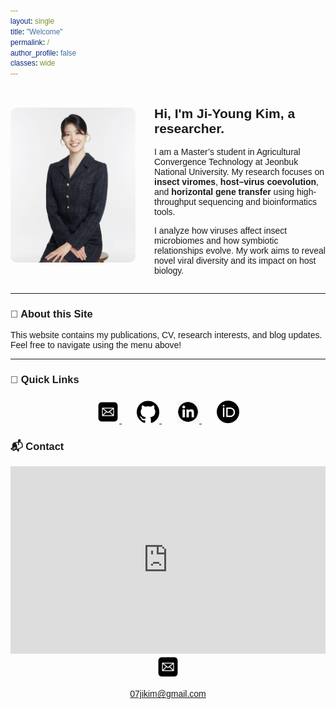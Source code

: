 ```yaml
---
layout: single
title: "Welcome"
permalink: /
author_profile: false
classes: wide
---
```


<style>
  body, h1, h2, h3, h4, h5, h6, p, div, a, span {
    font-family: Arial, "Times New Roman", serif !important;
  }
</style>

<div style="display: flex; align-items: center; gap: 30px; flex-wrap: wrap;">

  <div style="flex: 0 0 auto;">
    <img src="/assets/images/PROFILE.jpg" alt="Ji-Young Kim profile photo" style="border-radius: 10px; width: 200px;">
  </div>

  <div style="flex: 1;">
    <h2><strong>Hi, I'm Ji-Young Kim, a researcher.</strong></h2>
    <p>
      I am a Master’s student in Agricultural Convergence Technology at Jeonbuk National University.  
      My research focuses on <strong>insect viromes</strong>, <strong>host–virus coevolution</strong>, and  
      <strong>horizontal gene transfer</strong> using high-throughput sequencing and bioinformatics tools.
    </p>
    <p>
      I analyze how viruses affect insect microbiomes and how symbiotic relationships evolve.  
      My work aims to reveal novel viral diversity and its impact on host biology.
    </p>
  </div>

</div>

---

### 📝 About this Site

This website contains my publications, CV, research interests, and blog updates.  
Feel free to navigate using the menu above!

---

### 🔗 Quick Links

<div style="text-align: center; margin-top: 1.5rem;">
  <a href="mailto:07jikim@gmail.com" style="margin: 0 12px;">
    <img src="/assets/icons/email.png" alt="Email" style="width: 36px;" />
  </a>
  <a href="https://github.com/07jikim" target="_blank" style="margin: 0 12px;">
    <img src="/assets/icons/github.png" alt="GitHub" style="width: 36px;" />
  </a>
  <a href="https://www.linkedin.com/in/ji-young-kim-744a34276/" target="_blank" style="margin: 0 12px;">
    <img src="/assets/icons/linkedin.png" alt="LinkedIn" style="width: 36px;" />
  </a>
  <a href="https://orcid.org/0000-0000-0000-0000" target="_blank" style="margin: 0 12px;">
    <img src="/assets/icons/orcid.png" alt="ORCID" style="width: 36px;" />
  </a>
</div>

### 📬 Contact

<div style="text-align:center;">
  <iframe 
    src="https://www.google.com/maps/embed?pb=!1m18!1m12!1m3!1d3154.8974173490087!2d127.1203723153182!3d35.84637818015283!2m3!1f0!2f0!3f0!3m2!1i1024!2i768!4f13.1!3m3!1m2!1s0x35701984f8b11e8f%3A0xf90a8b209caa81c4!2z7KeE7ZWE7JuQIOu2gOyduOyKpA!5e0!3m2!1sko!2skr!4v1691662287391!5m2!1sko!2skr" 
    width="100%" 
    height="300" 
    style="border:0;" 
    allowfullscreen="" 
    loading="lazy" 
    referrerpolicy="no-referrer-when-downgrade">
  </iframe>
</div>


  <div style="text-align:center;">
    <img src="/assets/icons/email.png" alt="Email" style="width:36px;">
    <p><a href="mailto:07jikim@gmail.com">07jikim@gmail.com</a></p>
  </div>

</div>


